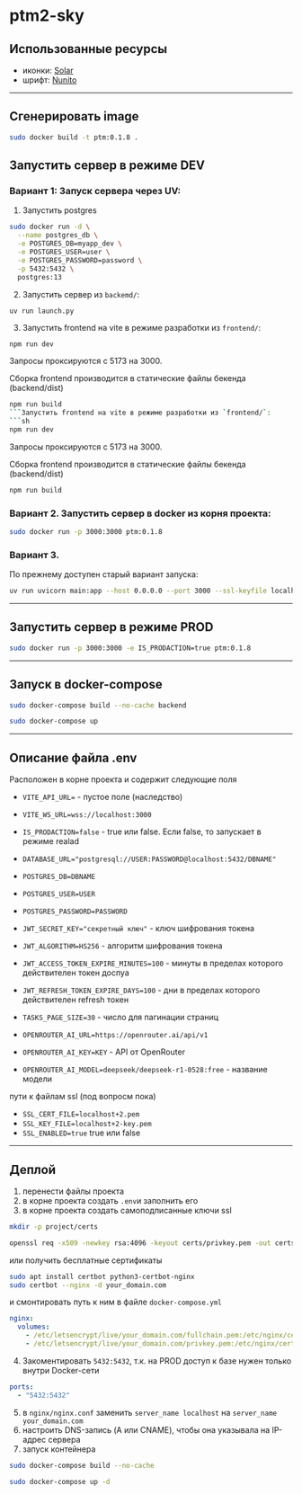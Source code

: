 # ptm2-sky

## Использованные ресурсы
- иконки: [Solar](https://icon-sets.iconify.design/solar/)
- шрифт: [Nunito](https://fonts.google.com/specimen/Nunito)

---
## Сгенерировать image
```sh
sudo docker build -t ptm:0.1.8 .
```

## Запустить сервер в режиме DEV

### Вариант 1: Запуск сервера через UV:

1. Запустить postgres
```sh
sudo docker run -d \
  --name postgres_db \
  -e POSTGRES_DB=myapp_dev \
  -e POSTGRES_USER=user \
  -e POSTGRES_PASSWORD=password \
  -p 5432:5432 \
  postgres:13
```

2. Запустить сервер из `backemd/`:
```
uv run launch.py
```

3. Запустить frontend на vite в режиме разработки из `frontend/`:
```sh
npm run dev
```
Запросы проксируются с 5173 на 3000.

Сборка frontend производится в статические файлы бекенда (backend/dist)
```sh
npm run build
```Запустить frontend на vite в режиме разработки из `frontend/`:
```sh
npm run dev
```
Запросы проксируются с 5173 на 3000.

Сборка frontend производится в статические файлы бекенда (backend/dist)
```sh
npm run build
```

### Вариант 2. Запустить сервер в docker из корня проекта:
```sh
sudo docker run -p 3000:3000 ptm:0.1.8
```

### Вариант 3.
По прежнему доступен старый вариант запуска:
```sh
uv run uvicorn main:app --host 0.0.0.0 --port 3000 --ssl-keyfile localhost+2-key.pem --ssl-certfile localhost+2.pem
```

---
## Запустить сервер в режиме PROD
```sh
sudo docker run -p 3000:3000 -e IS_PRODACTION=true ptm:0.1.8
```

---
## Запуск в docker-compose
```sh
sudo docker-compose build --no-cache backend
```
```sh
sudo docker-compose up
```

---
## Описание файла .env

Расположен в корне проекта и содержит следующие поля

- `VITE_API_URL=` - пустое поле (наследство)
- `VITE_WS_URL=wss://localhost:3000`

- `IS_PRODACTION=false` - true или false. Если false, то запускает в режиме realad 

- `DATABASE_URL="postgresql://USER:PASSWORD@localhost:5432/DBNAME"`
- `POSTGRES_DB=DBNAME`
- `POSTGRES_USER=USER`
- `POSTGRES_PASSWORD=PASSWORD`

- `JWT_SECRET_KEY="секретный ключ"` - ключ шифрования токена
- `JWT_ALGORITHM=HS256` - алгоритм шифрования токена
- `JWT_ACCESS_TOKEN_EXPIRE_MINUTES=100` - минуты в пределах которого действителен токен доспуа
- `JWT_REFRESH_TOKEN_EXPIRE_DAYS=100` - дни в пределах которого действителен refresh токен

- `TASKS_PAGE_SIZE=30` - число для пагинации страниц

- `OPENROUTER_AI_URL=https://openrouter.ai/api/v1`
- `OPENROUTER_AI_KEY=KEY` - API от OpenRouter
- `OPENROUTER_AI_MODEL=deepseek/deepseek-r1-0528:free` - название модели

пути к файлам ssl (под вопросм пока)
- `SSL_CERT_FILE=localhost+2.pem`
- `SSL_KEY_FILE=localhost+2-key.pem`
- `SSL_ENABLED=true` true или false

---
## Деплой

1. перенести файлы проекта
2. в корне проекта создать `.env`и заполнить его
3. в корне проекта создать самоподписанные ключи ssl
```sh
mkdir -p project/certs
```
```sh
openssl req -x509 -newkey rsa:4096 -keyout certs/privkey.pem -out certs/fullchain.pem -days 365 -nodes -subj "/CN=localhost"
```
или получить бесплатные сертификаты 
```sh
sudo apt install certbot python3-certbot-nginx
sudo certbot --nginx -d your_domain.com
``` 
и смонтировать путь к ним в файле `docker-compose.yml`
```yml
nginx:
  volumes:
    - /etc/letsencrypt/live/your_domain.com/fullchain.pem:/etc/nginx/certs/fullchain.pem:ro
    - /etc/letsencrypt/live/your_domain.com/privkey.pem:/etc/nginx/certs/privkey.pem:ro
```
4. Закоментировать `5432:5432`, т.к. на PROD доступ к базе нужен только внутри Docker-сети
```yml
ports:
  - "5432:5432"
```
5. в `nginx/nginx.conf` заменить `server_name localhost` на `server_name your_domain.com`
6. настроить DNS-запись (A или CNAME), чтобы она указывала на IP-адрес сервера
7. запуск контейнера
```sh
sudo docker-compose build --no-cache
```
```sh
sudo docker-compose up -d
```